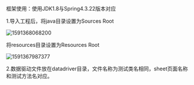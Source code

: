 框架使用：使用JDK1.8与Spring4.3.22版本对应

1.导入工程后，将java目录设置为Sources Root

![1591368068200](C:\Users\Administrator\AppData\Roaming\Typora\typora-user-images\1591368068200.png)

将resources目录设置为Resources Root

![1591367987377](C:\Users\Administrator\AppData\Roaming\Typora\typora-user-images\1591367987377.png)

2.数据驱动文件放在datadriver目录，文件名称为测试类名相同，sheet页面名称和测试方法名对应。



